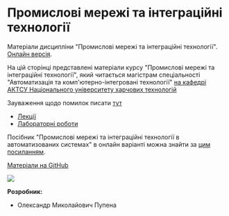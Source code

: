 # Промислові мережі та інтеграційні технології

Матеріали дисципліни "Промислові мережі та інтеграційні технології". [Онлайн версія](https://pupenasan.github.io/fieldbus/).

На цій сторінці представлені матеріали курсу "Промислові мережі та інтеграційні технології", який читається магістрам спеціальності "Автоматизація та комп'ютерно-інтегровані технології" [на кафедрі АКТСУ Національного університету харчових технологій](http://www.iasu-nuft.pp.ua/) 

Зауваження щодо помилок писати [тут](https://github.com/pupenasan/fieldbus/issues/1) 

- [Лекції](lec/README.md)
- [Лабораторні роботи](lab/README.md)



Посібник "Промислові мережі та інтеграційні технології в автоматизованих системах" в онлайн варіанті можна знайти за [цим посиланням](https://github.com/pupenasan/fieldbusbook).



[Матеріали на GitHub](https://github.com/pupenasan/fieldbus)

![](G:\san\AKIT\ДИСЦИП\кпз\GitVer\media\1.png)

**Розробник:**

- Олександр Миколайович Пупена

